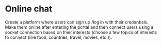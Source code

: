 # Online chat

Create a platform where users can sign up /log in with their credentials. Make
them online after entering the portal and then connect users using a socket connection based
on their interests (choose a few topics of interests to connect (like food, countries, travel, movies, etc.)).
